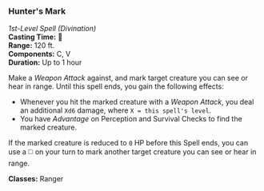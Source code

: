 ### Hunter's Mark
*1st-Level Spell (Divination)*  
**Casting Time:** 🔵  
**Range:** 120 ft.  
**Components:** C, V  
**Duration:** Up to 1 hour  

Make a *Weapon Attack* against, and mark target creature you can see or hear in range. Until this spell ends, you gain the following effects:
* Whenever you hit the marked creature with a *Weapon Attack*, you deal an additional `Xd6` damage, where `X = this spell's level`.
* You have *Advantage* on Perception and Survival Checks to find the marked creature.

If the marked creature is reduced to `0` HP before this Spell ends, you can use a ◻️ on your turn to mark another target creature you can see or hear in range.

**Classes:** Ranger
